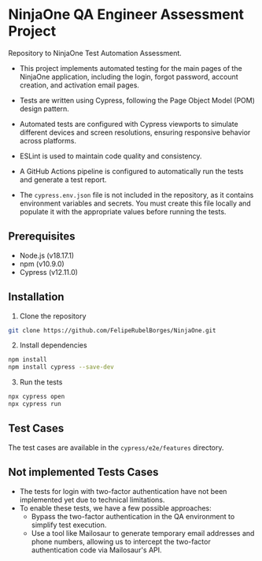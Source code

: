 # NinjaOne QA Engineer Assessment Project

Repository to NinjaOne Test Automation Assessment.

- This project implements automated testing for the main pages of the NinjaOne application, including the login, forgot password, account creation, and activation email pages.

- Tests are written using Cypress, following the Page Object Model (POM) design pattern.

- Automated tests are configured with Cypress viewports to simulate different devices and screen resolutions, ensuring responsive behavior across platforms.

- ESLint is used to maintain code quality and consistency.

- A GitHub Actions pipeline is configured to automatically run the tests and generate a test report.

- The `cypress.env.json` file is not included in the repository, as it contains environment variables and secrets. You must create this file locally and populate it with the appropriate values before running the tests.


## Prerequisites

- Node.js (v18.17.1)
- npm (v10.9.0)
- Cypress (v12.11.0)

## Installation

1. Clone the repository

```bash
git clone https://github.com/FelipeRubelBorges/NinjaOne.git
```

2. Install dependencies

```bash 
npm install
npm install cypress --save-dev
```

3. Run the tests

```bash
npx cypress open
npx cypress run
```

## Test Cases

The test cases are available in the `cypress/e2e/features` directory.

## Not implemented Tests Cases

- The tests for login with two-factor authentication have not been implemented yet due to technical limitations.
- To enable these tests, we have a few possible approaches:
    - Bypass the two-factor authentication in the QA environment to simplify test execution.
    - Use a tool like Mailosaur to generate temporary email addresses and phone numbers, allowing us to intercept the two-factor authentication code via Mailosaur's API.
